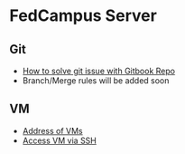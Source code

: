 # FedCampus Server
## Git
- [How to solve git issue with Gitbook Repo](/git/Git%20Usage.md)
- Branch/Merge rules will be added soon
## VM
- [Address of VMs](/vm/address.md)
- [Access VM via SSH](/vm/remote.md)